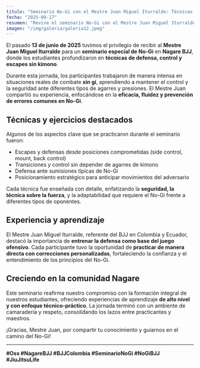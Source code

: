 ```yaml
---
titulo: "Seminario No-Gi con el Mestre Juan Miguel Iturralde: Técnicas de defensa"
fecha: "2025-09-17"
resumen: "Revive el seminario No-Gi con el Mestre Juan Miguel Iturralde, enfocado en técnicas de defensa y control sin kimono."
imagen: "/img/galeria/galeria12.jpeg"
---
```


El pasado **13 de junio de 2025** tuvimos el privilegio de recibir al **Mestre Juan Miguel Iturralde** para un **seminario especial de No-Gi** en **Nagare BJJ**, donde los estudiantes profundizaron en **técnicas de defensa, control y escapes sin kimono**.

Durante esta jornada, los participantes trabajaron de manera intensa en situaciones reales de combate **sin gi**, aprendiendo a mantener el control y la seguridad ante diferentes tipos de agarres y presiones. El Mestre Juan compartió su experiencia, enfocándose en la **eficacia, fluidez y prevención de errores comunes en No-Gi**.

## Técnicas y ejercicios destacados

Algunos de los aspectos clave que se practicaron durante el seminario fueron:

- Escapes y defensas desde posiciones comprometidas (side control, mount, back control)
- Transiciones y control sin depender de agarres de kimono
- Defensa ante sumisiones típicas de No-Gi
- Posicionamiento estratégico para anticipar movimientos del adversario

Cada técnica fue enseñada con detalle, enfatizando la **seguridad, la técnica sobre la fuerza**, y la adaptabilidad que requiere el No-Gi frente a diferentes tipos de oponentes.

## Experiencia y aprendizaje

El Mestre Juan Miguel Iturralde, referente del BJJ en Colombia y Ecuador, destacó la importancia de **entrenar la defensa como base del juego ofensivo**. Cada participante tuvo la oportunidad de **practicar de manera directa con correcciones personalizadas**, fortaleciendo la confianza y el entendimiento de los principios del No-Gi.

## Creciendo en la comunidad Nagare

Este seminario reafirma nuestro compromiso con la formación integral de nuestros estudiantes, ofreciendo experiencias de aprendizaje **de alto nivel y con enfoque técnico-práctico**. La jornada terminó con un ambiente de camaradería y respeto, consolidando los lazos entre practicantes y maestros.

¡Gracias, Mestre Juan, por compartir tu conocimiento y guiarnos en el camino del No-Gi!

---

**#Oss #NagareBJJ #BJJColombia #SeminarioNoGi #NoGiBJJ #JiuJitsuLife**
